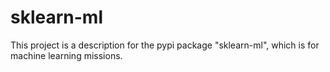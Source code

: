 # sklearn-ml
This project is a description for the pypi package "sklearn-ml", which is for machine learning missions.
